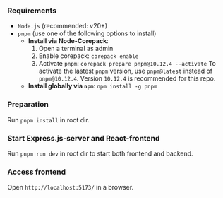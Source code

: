 ### Requirements
- `Node.js` (recommended: v20+)
- `pnpm` (use one of the following options to install)
  - **Install via Node-Corepack**:
    1. Open a terminal as admin
    2. Enable corepack: 
    `corepack enable`
    3. Activate `pnpm`:
    `corepack prepare pnpm@10.12.4 --activate`
    To activate the lastest `pnpm` version, use `pnpm@latest` instead of `pnpm@10.12.4`. 
    Version `10.12.4` is recommended for this repo.
  - **Install globally via `npm`**:
  `npm install -g pnpm`

### Preparation
Run `pnpm install` in root dir.

### Start Express.js-server and React-frontend
Run `pnpm run dev` in root dir to start both frontend and backend.

### Access frontend
Open `http://localhost:5173/` in a browser.
